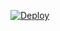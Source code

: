 [![Deploy](https://www.herokucdn.com/deploy/button.svg)](https://heroku.com/deploy?template=https://github.com/leobrownlee/legendoftelegram.git)

